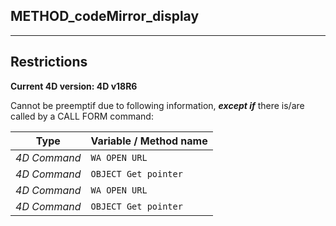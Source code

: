 ﻿## METHOD_codeMirror_display---## Restrictions**Current 4D version: 4D v18R6**Cannot be preemptif due to following information, ***except if*** there is/are called by a CALL FORM command:|Type|Variable / Method name||------|------||*4D Command*|`WA OPEN URL`||*4D Command*|`OBJECT Get pointer`||*4D Command*|`WA OPEN URL`||*4D Command*|`OBJECT Get pointer`|